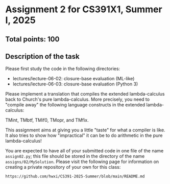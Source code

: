 # Assignment 2 for CS391X1, Summer I, 2025

## Total points: 100

## Description of the task

Please first study the code in the following directories:

- lectures/lecture-06-02: closure-base evaluation (ML-like)
- lectures/lecture-06-03: closure-base evaluation (Python 3)

Please implement a translation that compiles the extended
lambda-calculus back to Church's pure lambda-calculus. More
precisely, you need to "compile away" the following language
constructs in the extended lambda-calculus:

TMint, TMbtf, TMif0, TMopr, and TMfix.

This assignment aims at giving you a little "taste" for what
a compiler is like. It also tries to show how "impractical" it
can be to do arithmetic in the pure lambda-calculus!

You are expected to have all of your submitted code in one file of
the name `assign02.py`; this file should be stored in the directory
of the name `assigns/02/MySolution`. Please visit the following page
for information on creating a private repository of your own for this
class:

```
https://github.com/hwxi/CS391-2025-Summer/blob/main/README.md
```
